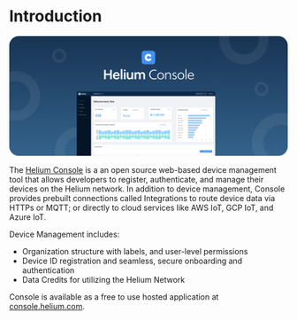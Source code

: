 # Introduction

![](../.gitbook/assets/gergerg.png)

The [Helium Console](http://console.helium.com/) is a an open source web-based device management tool that allows developers to register, authenticate, and manage their devices on the Helium network. In addition to device management, Console provides prebuilt connections called Integrations to route device data via HTTPs or MQTT; or directly to cloud services like AWS IoT, GCP IoT, and Azure IoT.

Device Management includes:

* Organization structure with labels, and user-level permissions
* Device ID registration and seamless, secure onboarding and authentication
* Data Credits for utilizing the Helium Network

Console is available as a free to use hosted application at [console.helium.com](https://console.helium.com).

